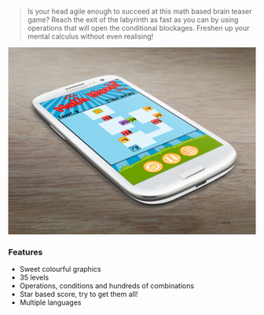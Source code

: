 > Is your head agile enough to succeed at this math based brain teaser game? Reach the exit of the labyrinth as fast as you can by using operations that will open the conditional blockages. Freshen up your mental calculus without even realising!

![math maze phone screenshot](/press/math%20maze%20phone.png)

### Features
* Sweet colourful graphics
* 35 levels
* Operations, conditions and hundreds of combinations
* Star based score, try to get them all!
* Multiple languages

